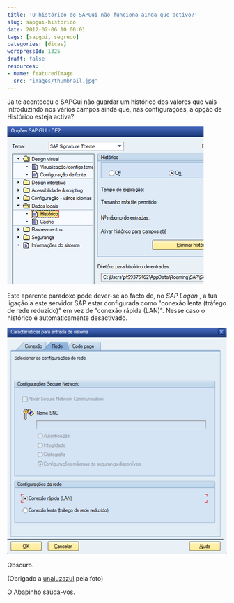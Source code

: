 ```yaml
---
title: 'O histórico do SAPGui não funciona ainda que activo?'
slug: sapgui-historico
date: 2012-02-06 10:00:01
tags: [sapgui, segredo]
categories: [dicas]
wordpressId: 1325
draft: false
resources:
- name: featuredImage
  src: "images/thumbnail.jpg"
---
```

Já te aconteceu o SAPGui não guardar um histórico dos valores que vais introduzindo nos vários campos ainda que, nas configurações, a opção de Histórico esteja activa?

<!--more-->

![SAPGui - Opções - Histórico][1]

Este aparente paradoxo pode dever-se ao facto de, no _SAP Logon_ , a tua ligação a este servidor SAP estar configurada como "conexão lenta (tráfego de rede reduzido)" em vez de "conexão rápida (LAN)". Nesse caso o histórico é automaticamente desactivado.

![SAP Logon - Conexão - Rede][2]

Obscuro.

(Obrigado a [unaluzazul][3] pela foto)

O Abapinho saúda-vos.

   [1]: images/sapgui-opcoes-historico.png (SAPGui - Opções - Histórico)
   [2]: images/saplogon-coneccao-rede.png (SAP Logon - Conexão - Rede)
   [3]: http://www.flickr.com/photos/unaluzazul/2484113976/
